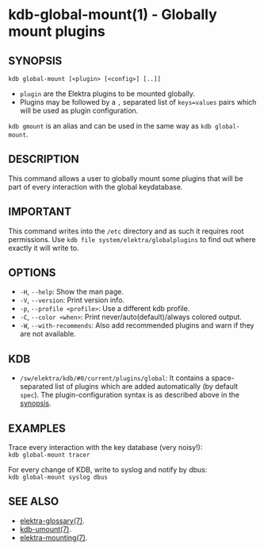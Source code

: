 # kdb-global-mount(1) - Globally mount plugins

## SYNOPSIS

`kdb global-mount [<plugin> [<config>] [..]]`

- `plugin` are the Elektra plugins to be mounted globally.
- Plugins may be followed by a `,` separated list of `keys=values` pairs which will be used as plugin configuration.

`kdb gmount` is an alias and can be used in the same way as `kdb global-mount`.

## DESCRIPTION

This command allows a user to globally mount some plugins that will be part of every interaction with the global keydatabase.

## IMPORTANT

This command writes into the `/etc` directory and as such it requires root permissions.
Use `kdb file system/elektra/globalplugins` to find out where exactly it will write to.

## OPTIONS

- `-H`, `--help`:
  Show the man page.
- `-V`, `--version`:
  Print version info.
- `-p`, `--profile <profile>`:
  Use a different kdb profile.
- `-C`, `--color <when>`:
  Print never/auto(default)/always colored output.
- `-W`, `--with-recommends`:
  Also add recommended plugins and warn if they are not available.

## KDB

- `/sw/elektra/kdb/#0/current/plugins/global`:
  It contains a space-separated list of plugins
  which are added automatically (by default `spec`).
  The plugin-configuration syntax is as described above in the [synopsis](#SYNOPSIS).

## EXAMPLES

Trace every interaction with the key database (very noisy!):<br>
`kdb global-mount tracer`

For every change of KDB, write to syslog and notify by dbus:<br>
`kdb global-mount syslog dbus`

## SEE ALSO

- [elektra-glossary(7)](elektra-glossary.md).
- [kdb-umount(7)](kdb-umount.md).
- [elektra-mounting(7)](elektra-mounting.md).
